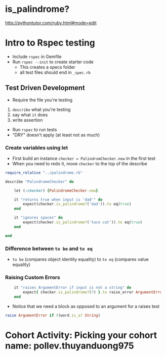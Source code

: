 # is_palindrome? 
http://pythontutor.com/ruby.html#mode=edit

# Intro to Rspec testing
- Include `rspec` in Gemfile
- Run `rspec --init` to create starter code
  - This creates a specs folder
  - all test files should end in `_spec.rb`

## Test Driven Development
- Require the file you're testing
1. `describe` what you're testing
2. say what `it` does
3. write assertion
- Run `rspec` to run tests
- "DRY" doesn't apply (at least not as much)

### Create variables using let
- First build an instance `checker = PalindromChecker.new` in the first test  
- When you need to redo it, move `checker` to the top of the describe

```rb
require_relative "../palindrome.rb"

describe "PalindromeChecker" do

    let (:checker) {PalindromeChecker.new}

    it "returns true when input is 'dad'" do
        expect(checker.is_palindrome?('dad')).to eq(true)
    end

    it "ignores spaces" do
        expect(checker.is_palindrome?('taco cat')).to eq(true)
    end

end
```

### Difference between `to be` and `to eq`
- `to be` (compares object identity equality) to `to eq` (compares value equality)

### Raising Custom Errors
```rb 
    it "raises ArgumentError if input is not a string" do
        expect{ checker.is_palindrome?(7) }.to raise_error ArgumentError
    end
```
- Notice that we need a block as opposed to an argument for a raises test

```rb
raise ArgumentError if !(word.is_a? String)
```

# Cohort Activity: Picking your cohort name: pollev.thuyanduong975